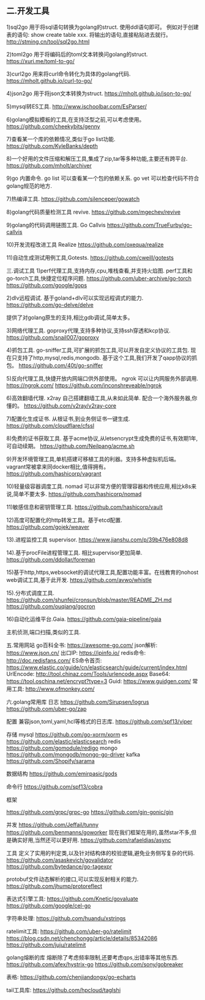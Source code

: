 ## 二.开发工具
1)sql2go 用于将sql语句转换为golang的struct. 使用ddl语句即可。
例如对于创建表的语句:  show create table xxx. 将输出的语句,直接粘贴进去就行。
http://stming.cn/tool/sql2go.html

2)toml2go 用于将编码后的toml文本转换问golang的struct.
https://xuri.me/toml-to-go/

3)curl2go 用来将curl命令转化为具体的golang代码.
https://mholt.github.io/curl-to-go/

4)json2go 用于将json文本转换为struct.
https://mholt.github.io/json-to-go/

5)mysql转ES工具.
http://www.ischoolbar.com/EsParser/

6)golang模拟模板的工具,在支持泛型之前,可以考虑使用。
https://github.com/cheekybits/genny

7)查看某一个库的依赖情况,类似于go list功能.
https://github.com/KyleBanks/depth

8)一个好用的文件压缩和解压工具,集成了zip,tar等多种功能,主要还有跨平台.
https://github.com/mholt/archiver

9)go 内置命令.
go list 可以查看某一个包的依赖关系.
go vet 可以检查代码不符合golang规范的地方.

7)热编译工具.
https://github.com/silenceper/gowatch

8)golang代码质量检测工具 revive.
https://github.com/mgechev/revive

9)golang的代码调用链图工具. Go Callvis
https://github.com/TrueFurby/go-callvis

10)开发流程改进工具 Realize
https://github.com/oxequa/realize

11)自动生成测试用例工具,Gotests.
https://github.com/cweill/gotests

三.调试工具
1)perf代理工具,支持内存,cpu,堆栈查看,并支持火焰图.
perf工具和go-torch工具,快捷定位程序问题.
https://github.com/uber-archive/go-torch
https://github.com/google/gops

2)dlv远程调试.
基于goland+dlv可以实现远程调式的能力.
https://github.com/go-delve/delve

提供了对golang原生的支持,相比gdb调试,简单太多。

3)网络代理工具.
goproxy代理,支持多种协议,支持ssh穿透和kcp协议.
https://github.com/snail007/goproxy

4)抓包工具.
go-sniffer工具,可扩展的抓包工具,可以开发自定义协议的工具包. 现在只支持了http,mysql,redis,mongodb.
基于这个工具,我们开发了qapp协议的抓包。
https://github.com/40t/go-sniffer

5)反向代理工具,快捷开放内网端口供外部使用。
ngrok 可以让内网服务外部调用.
https://ngrok.com/
https://github.com/inconshreveable/ngrok

6)高效翻墙代理.
x2ray 自己搭建翻墙工具,从未如此简单. 配合一个海外服务器,你懂的。
https://github.com/v2ray/v2ray-core

7)配置化生成证书.
从根证书,到业务侧证书一键生成.
https://github.com/cloudflare/cfssl

8)免费的证书获取工具.
基于acme协议,从letsencrypt生成免费的证书,有效期1年,可自动续期。
https://github.com/Neilpang/acme.sh

9)开发环境管理工具,单机搭建可移植工具的利器。支持多种虚拟机后端。
vagrant常被拿来同docker相比,值得拥有。
https://github.com/hashicorp/vagrant

10)轻量级容器调度工具.
nomad 可以非常方便的管理容器和传统应用,相比k8s来说,简单不要太多.
https://github.com/hashicorp/nomad

11)敏感信息和密钥管理工具.
https://github.com/hashicorp/vault

12)高度可配置化的http转发工具。基于etcd配置.
https://github.com/gojek/weaver

13).进程监控工具 supervisor.
https://www.jianshu.com/p/39b476e808d8

14).基于procFile进程管理工具. 相比supervisor更加简单.
https://github.com/ddollar/foreman

15)基于http,https,websocket的调试代理工具,配置功能丰富。在线教育的nohost web调试工具,基于此开发.
https://github.com/avwo/whistle

15).分布式调度工具.
https://github.com/shunfei/cronsun/blob/master/README_ZH.md
https://github.com/ouqiang/gocron

16)自动化运维平台.Gaia.
https://github.com/gaia-pipeline/gaia


主机侦测,端口扫描,类似的工具.

五.常用网站
go百科全书:  https://awesome-go.com/
json解析:  https://www.json.cn/
出口IP:  https://ipinfo.io/
redis命令:  http://doc.redisfans.com/
ES命令首页:   https://www.elastic.co/guide/cn/elasticsearch/guide/current/index.html
UrlEncode:  http://tool.chinaz.com/Tools/urlencode.aspx
Base64:  https://tool.oschina.net/encrypt?type=3
Guid:  https://www.guidgen.com/
常用工具:  http://www.ofmonkey.com/

六.golang常用库
日志
https://github.com/Sirupsen/logrus
https://github.com/uber-go/zap

配置
兼容json,toml,yaml,hcl等格式的日志库.
https://github.com/spf13/viper

存储
mysql  https://github.com/go-xorm/xorm
es   https://github.com/elastic/elasticsearch
redis   https://github.com/gomodule/redigo
mongo  https://github.com/mongodb/mongo-go-driver
kafka   https://github.com/Shopify/sarama

数据结构
https://github.com/emirpasic/gods

命令行
https://github.com/spf13/cobra

框架

https://github.com/grpc/grpc-go
https://github.com/gin-gonic/gin

并发
https://github.com/Jeffail/tunny
https://github.com/benmanns/goworker
现在我们框架在用的,虽然star不多,但是确实好用,当然还可以更好用.
https://github.com/rafaeldias/async

工具
定义了实用的判定类,以及针对结构体的校验逻辑,避免业务侧写复杂的代码.
https://github.com/asaskevich/govalidator
https://github.com/bytedance/go-tagexpr

protobuf文件动态解析的接口,可以实现反射相关的能力.
https://github.com/jhump/protoreflect

表达式引擎工具:
https://github.com/Knetic/govaluate
https://github.com/google/cel-go

字符串处理:
https://github.com/huandu/xstrings

ratelimit工具:
https://github.com/uber-go/ratelimit
https://blog.csdn.net/chenchongg/article/details/85342086
https://github.com/juju/ratelimit

golang熔断的库
熔断除了考虑频率限制,还要考虑qps,出错率等其他东西.
https://github.com/afex/hystrix-go
https://github.com/sony/gobreaker

表格:
https://github.com/chenjiandongx/go-echarts

tail工具库:
https://github.com/hpcloud/taglshi